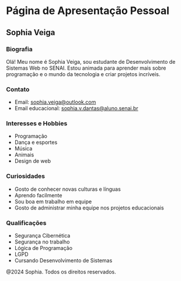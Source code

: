 # Página de Apresentação Pessoal
## Sophia Veiga
      
### Biografia
   Olá! Meu nome é Sophia Veiga, sou estudante de Desenvolvimento de Sistemas Web no SENAI.
   Estou animada para aprender mais sobre programação e o mundo da tecnologia e criar projetos incríveis.

 ### Contato
  - Email: sophia.veiga@outlook.com
  - Email educacional: sophia.v.dantas@aluno.senai.br
           
 ### Interesses e Hobbies 
   - Programação
   - Dança e esportes
   - Música
   - Animais
   - Design de web      
        
 ### Curiosidades
   - Gosto de conhecer novas culturas e línguas
   - Aprendo facilmente
   - Sou boa em trabalho em equipe
   - Gosto de administrar minha equipe nos projetos educacionais
     
### Qualificações
   - Segurança Cibernética
   - Segurança no trabalho
   - Lógica de Programação
   - LGPD
   - Cursando Desenvolvimento de Sistemas
       
   @2024 Sophia. Todos os direitos reservados.
    
    
